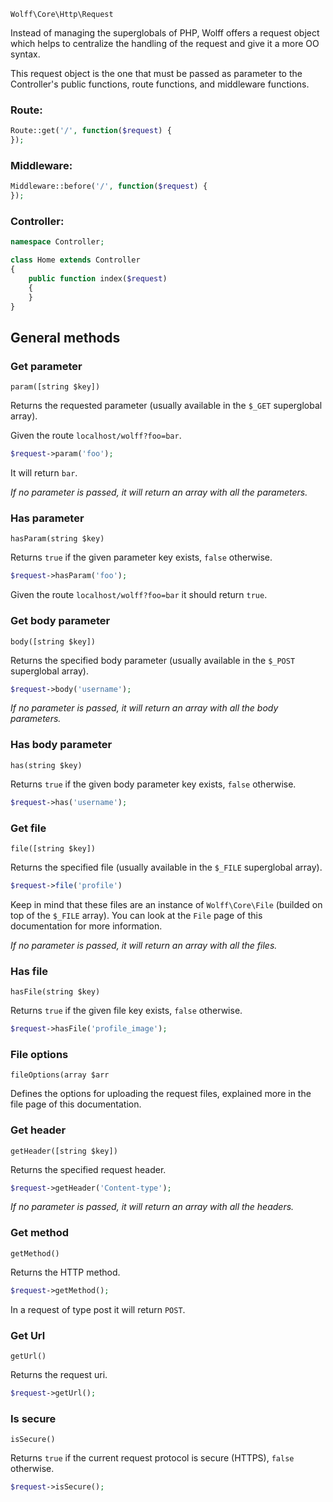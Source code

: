`Wolff\Core\Http\Request`

Instead of managing the superglobals of PHP, Wolff offers a request object which helps to centralize the handling of the request and give it a more OO syntax.

This request object is the one that must be passed as parameter to the Controller's public functions, route functions, and middleware functions.

### Route:
```php
Route::get('/', function($request) {
});
```

### Middleware:
```php
Middleware::before('/', function($request) {
});
```

### Controller:
```php
namespace Controller;

class Home extends Controller
{
    public function index($request)
    {
    }
}
```

## General methods

### Get parameter

`param([string $key])`

Returns the requested parameter (usually available in the `$_GET` superglobal array).

Given the route `localhost/wolff?foo=bar`.

```php
$request->param('foo');
```

It will return `bar`.

_If no parameter is passed, it will return an array with all the parameters._

### Has parameter

`hasParam(string $key)`

Returns `true` if the given parameter key exists, `false` otherwise.

```php
$request->hasParam('foo');
```

Given the route `localhost/wolff?foo=bar` it should return `true`.

### Get body parameter

`body([string $key])`

Returns the specified body parameter (usually available in the `$_POST` superglobal array).

```php
$request->body('username');
```

_If no parameter is passed, it will return an array with all the body parameters._

### Has body parameter

`has(string $key)`

Returns `true` if the given body parameter key exists, `false` otherwise.

```php
$request->has('username');
```

### Get file

`file([string $key])`

Returns the specified file (usually available in the `$_FILE` superglobal array).

```php
$request->file('profile')
```

Keep in mind that these files are an instance of `Wolff\Core\File` (builded on top of the `$_FILE` array). You can look at the `File` page of this documentation for more information.

_If no parameter is passed, it will return an array with all the files._

### Has file

`hasFile(string $key)`

Returns `true` if the given file key exists, `false` otherwise.

```php
$request->hasFile('profile_image');
```

### File options

`fileOptions(array $arr`

Defines the options for uploading the request files, explained more in the file page of this documentation.

### Get header

`getHeader([string $key])`

Returns the specified request header.

```php
$request->getHeader('Content-type');
```

_If no parameter is passed, it will return an array with all the headers._

### Get method

`getMethod()`

Returns the HTTP method.

```php
$request->getMethod();
```

In a request of type post it will return `POST`.

### Get Url

`getUrl()`

Returns the request uri.

```php
$request->getUrl();
```

### Is secure

`isSecure()`

Returns `true` if the current request protocol is secure (HTTPS), `false` otherwise.

```php
$request->isSecure();
```
